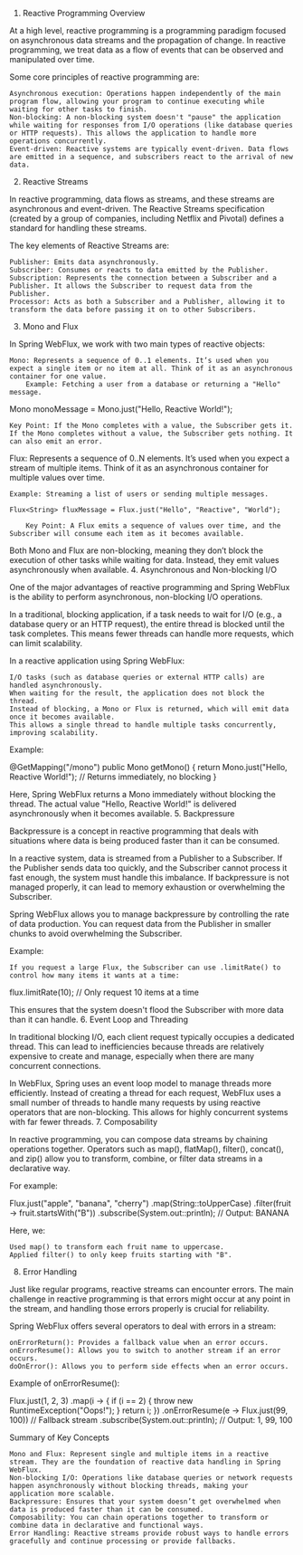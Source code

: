 1. Reactive Programming Overview

At a high level, reactive programming is a programming paradigm focused on asynchronous data streams and the propagation of change. In reactive programming, we treat data as a flow of events that can be observed and manipulated over time.

Some core principles of reactive programming are:

    Asynchronous execution: Operations happen independently of the main program flow, allowing your program to continue executing while waiting for other tasks to finish.
    Non-blocking: A non-blocking system doesn't "pause" the application while waiting for responses from I/O operations (like database queries or HTTP requests). This allows the application to handle more operations concurrently.
    Event-driven: Reactive systems are typically event-driven. Data flows are emitted in a sequence, and subscribers react to the arrival of new data.

2. Reactive Streams

In reactive programming, data flows as streams, and these streams are asynchronous and event-driven. The Reactive Streams specification (created by a group of companies, including Netflix and Pivotal) defines a standard for handling these streams.

The key elements of Reactive Streams are:

    Publisher: Emits data asynchronously.
    Subscriber: Consumes or reacts to data emitted by the Publisher.
    Subscription: Represents the connection between a Subscriber and a Publisher. It allows the Subscriber to request data from the Publisher.
    Processor: Acts as both a Subscriber and a Publisher, allowing it to transform the data before passing it on to other Subscribers.

3. Mono and Flux

In Spring WebFlux, we work with two main types of reactive objects:

    Mono: Represents a sequence of 0..1 elements. It’s used when you expect a single item or no item at all. Think of it as an asynchronous container for one value.
        Example: Fetching a user from a database or returning a "Hello" message.

Mono<String> monoMessage = Mono.just("Hello, Reactive World!");

    Key Point: If the Mono completes with a value, the Subscriber gets it. If the Mono completes without a value, the Subscriber gets nothing. It can also emit an error.

Flux: Represents a sequence of 0..N elements. It’s used when you expect a stream of multiple items. Think of it as an asynchronous container for multiple values over time.

    Example: Streaming a list of users or sending multiple messages.

    Flux<String> fluxMessage = Flux.just("Hello", "Reactive", "World");

        Key Point: A Flux emits a sequence of values over time, and the Subscriber will consume each item as it becomes available.

Both Mono and Flux are non-blocking, meaning they don’t block the execution of other tasks while waiting for data. Instead, they emit values asynchronously when available.
4. Asynchronous and Non-blocking I/O

One of the major advantages of reactive programming and Spring WebFlux is the ability to perform asynchronous, non-blocking I/O operations.

In a traditional, blocking application, if a task needs to wait for I/O (e.g., a database query or an HTTP request), the entire thread is blocked until the task completes. This means fewer threads can handle more requests, which can limit scalability.

In a reactive application using Spring WebFlux:

    I/O tasks (such as database queries or external HTTP calls) are handled asynchronously.
    When waiting for the result, the application does not block the thread.
    Instead of blocking, a Mono or Flux is returned, which will emit data once it becomes available.
    This allows a single thread to handle multiple tasks concurrently, improving scalability.

Example:

@GetMapping("/mono")
public Mono<String> getMono() {
return Mono.just("Hello, Reactive World!");  // Returns immediately, no blocking
}

Here, Spring WebFlux returns a Mono immediately without blocking the thread. The actual value "Hello, Reactive World!" is delivered asynchronously when it becomes available.
5. Backpressure

Backpressure is a concept in reactive programming that deals with situations where data is being produced faster than it can be consumed.

In a reactive system, data is streamed from a Publisher to a Subscriber. If the Publisher sends data too quickly, and the Subscriber cannot process it fast enough, the system must handle this imbalance. If backpressure is not managed properly, it can lead to memory exhaustion or overwhelming the Subscriber.

Spring WebFlux allows you to manage backpressure by controlling the rate of data production. You can request data from the Publisher in smaller chunks to avoid overwhelming the Subscriber.

Example:

    If you request a large Flux, the Subscriber can use .limitRate() to control how many items it wants at a time:

flux.limitRate(10);  // Only request 10 items at a time

This ensures that the system doesn't flood the Subscriber with more data than it can handle.
6. Event Loop and Threading

In traditional blocking I/O, each client request typically occupies a dedicated thread. This can lead to inefficiencies because threads are relatively expensive to create and manage, especially when there are many concurrent connections.

In WebFlux, Spring uses an event loop model to manage threads more efficiently. Instead of creating a thread for each request, WebFlux uses a small number of threads to handle many requests by using reactive operators that are non-blocking. This allows for highly concurrent systems with far fewer threads.
7. Composability

In reactive programming, you can compose data streams by chaining operations together. Operators such as map(), flatMap(), filter(), concat(), and zip() allow you to transform, combine, or filter data streams in a declarative way.

For example:

Flux.just("apple", "banana", "cherry")
.map(String::toUpperCase)
.filter(fruit -> fruit.startsWith("B"))
.subscribe(System.out::println);  // Output: BANANA

Here, we:

    Used map() to transform each fruit name to uppercase.
    Applied filter() to only keep fruits starting with "B".

8. Error Handling

Just like regular programs, reactive streams can encounter errors. The main challenge in reactive programming is that errors might occur at any point in the stream, and handling those errors properly is crucial for reliability.

Spring WebFlux offers several operators to deal with errors in a stream:

    onErrorReturn(): Provides a fallback value when an error occurs.
    onErrorResume(): Allows you to switch to another stream if an error occurs.
    doOnError(): Allows you to perform side effects when an error occurs.

Example of onErrorResume():

Flux.just(1, 2, 3)
.map(i -> {
if (i == 2) {
throw new RuntimeException("Oops!");
}
return i;
})
.onErrorResume(e -> Flux.just(99, 100))  // Fallback stream
.subscribe(System.out::println);  // Output: 1, 99, 100

Summary of Key Concepts

    Mono and Flux: Represent single and multiple items in a reactive stream. They are the foundation of reactive data handling in Spring WebFlux.
    Non-blocking I/O: Operations like database queries or network requests happen asynchronously without blocking threads, making your application more scalable.
    Backpressure: Ensures that your system doesn’t get overwhelmed when data is produced faster than it can be consumed.
    Composability: You can chain operations together to transform or combine data in declarative and functional ways.
    Error Handling: Reactive streams provide robust ways to handle errors gracefully and continue processing or provide fallbacks.


